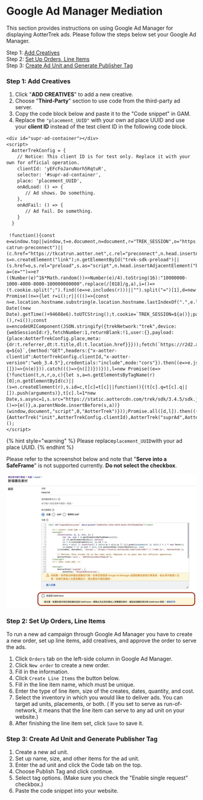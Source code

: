 # Google Ad Manager Mediation

This section provides instructions on using Google Ad Manager for displaying AotterTrek ads. Please follow the steps below set your Google Ad Manager.

Step 1: [Add Creatives](google-ad-manager-mediation.md#step-1-add-creatives)\
Step 2: [Set Up Orders, Line Items](google-ad-manager-mediation.md#step-2-set-up-orders-line-items)\
Step 3: [Create Ad Unit and Generate Publisher Tag](google-ad-manager-mediation.md#step-3-create-ad-unit-and-generate-publisher-tag)

### Step 1: Add Creatives

1. Click "**ADD CREATIVES**" to add a new creative.&#x20;
2. Choose "**Third-Party**" section to use code from the third-party ad server.
3. Copy the code block below and paste it to the "Code snippet" in GAM.
4. Replace the `"placement_UUID"` with your own ad place UUID and use your **client ID** instead of the test client ID in the following code block.

```markup
<div id="supr-ad-container"></div>
<script>
  AotterTrekConfig = {
    // Notice: This client ID is for test only. Replace it with your own for official operation.
    clientId: 'yEFcFoJaruNorh5RqtuR',
    selector: '#supr-ad-container',
    place: 'placement_UUID',
    onAdLoad: () => {
       // Ad shows. Do something.
    },
    onAdFail: () => {
       // Ad fail. Do something.
    }
  }
  
 !function(){const e=window.top||window,t=e.document,n=document,r="TREK_SESSION",o="https://static.aottercdn.com/trek/sdk/3.4.5/sdk.js",c=n.createElement("link");n.getElementById("trek-catrun-preconnect")||(c.href="https://tkcatrun.aotter.net",c.rel="preconnect",n.head.insertAdjacentElement("beforeend",c));const s=n.createElement("link");n.getElementById("trek-sdk-preload")||(s.href=o,s.rel="preload",s.as="script",n.head.insertAdjacentElement("beforeend",s));const a=(e="")=>e?((Number(e)^16*Math.random())>>Number(e)/4).toString(16):"10000000-1000-4000-8000-100000000000".replace(/[018]/g,a),i=()=>(t.cookie.split(";").find((e=>e.includes(r)))||"").split("=")[1],d=new Promise((n=>{let r=i();r||((()=>{const n=e.location.hostname.substring(e.location.hostname.lastIndexOf(".",e.location.hostname.lastIndexOf(".")-1)+1),r=new Date((new Date).getTime()+94608e6).toUTCString();t.cookie=`TREK_SESSION=${a()};path=/;domain=${n};expires=${r}`})(),r=i());const o=encodeURIComponent(JSON.stringify({trekNetwork:"trek",device:{webSessionId:r},fetchNumber:1,returnBlank:!1,user:{},payload:{place:AotterTrekConfig.place,meta:{dr:t.referrer,dt:t.title,dl:t.location.href}}}));fetch(`https://r2d2.aotter.net/web/fetch?q=${o}`,{method:"GET",headers:{"x-aotter-clientid":AotterTrekConfig.clientId,"x-aotter-version":"web_3.4.5"},credentials:"include",mode:"cors"}).then((e=>e.json())).then((({success:e=[]})=>{n(e)})).catch((()=>{n([])}))})),l=new Promise((e=>{!function(t,n,r,o,c){let s,a=n.getElementsByTagName(r)[0];n.getElementById(c)||(s=n.createElement(r),s.id=c,t[c]=t[c]||function(){(t[c].q=t[c].q||[]).push(arguments)},t[c].l=1*new Date,s.async=1,s.src="https://static.aottercdn.com/trek/sdk/3.4.5/sdk.js",s.onload=()=>{e()},a.parentNode.insertBefore(s,a))}(window,document,"script",0,"AotterTrek")}));Promise.all([d,l]).then((([e])=>{AotterTrek("init",AotterTrekConfig.clientId),AotterTrek("suprAd",AotterTrekConfig,e)}))}();
</script>
```

{% hint style="warning" %}
Please replace`placement_UUID`with your ad place UUID.
{% endhint %}

Please refer to the screenshot below and note that "**Serve into a SafeFrame**" is not supported currently. **Do not select the checkbox**.

![](../.gitbook/assets/1636013796274.jpg)

### Step 2: Set Up Orders, Line Items

To run a new ad campaign through Google Ad Manager you have to create a new order, set up line items, add creatives, and approve the order to serve the ads.&#x20;

1. Click `Orders` tab on the left-side column in Google Ad Manager.
2. Click `New order` to create a new order.
3. Fill in the information.
4. Click `Create Line Items` the button below.
5. Fill in the line item name, which must be unique.
6. Enter the type of line item, size of the creates, dates, quantity, and cost.&#x20;
7. Select the inventory in which you would like to deliver ads. You can target ad units, placements, or both. ( If you set to serve as run-of-network, it means that the line item can serve to any ad unit on your website.)
8. After finishing the line item set, click `Save` to save it.

### Step 3: Create Ad Unit and Generate Publisher Tag

1. Create a new ad unit.
2. Set up name, size, and other items for the ad unit.
3. Enter the ad unit and click the Code tab on the top.
4. Choose Publish Tag and click continue.
5. Select tag options. (Make sure you check the "Enable single request" checkbox.)
6. Paste the code snippet into your website.&#x20;

